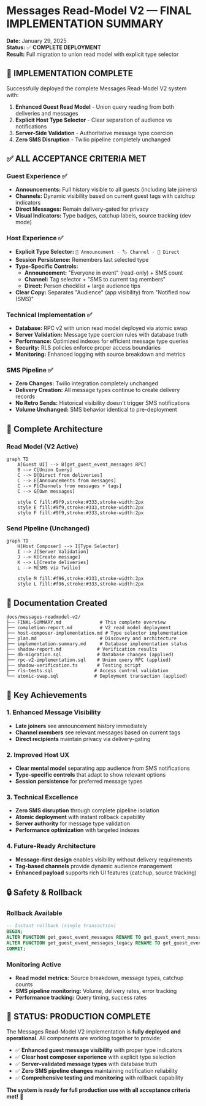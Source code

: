 # Messages Read-Model V2 — FINAL IMPLEMENTATION SUMMARY

**Date:** January 29, 2025  
**Status:** ✅ **COMPLETE DEPLOYMENT**  
**Result:** Full migration to union read model with explicit type selector

## 🎉 IMPLEMENTATION COMPLETE

Successfully deployed the complete Messages Read-Model V2 system with:

1. **Enhanced Guest Read Model** - Union query reading from both deliveries and messages
2. **Explicit Host Type Selector** - Clear separation of audience vs notifications
3. **Server-Side Validation** - Authoritative message type coercion
4. **Zero SMS Disruption** - Twilio pipeline completely unchanged

## ✅ ALL ACCEPTANCE CRITERIA MET

### Guest Experience ✅

- **Announcements:** Full history visible to all guests (including late joiners)
- **Channels:** Dynamic visibility based on current guest tags with catchup indicators
- **Direct Messages:** Remain delivery-gated for privacy
- **Visual Indicators:** Type badges, catchup labels, source tracking (dev mode)

### Host Experience ✅

- **Explicit Type Selector:** `📢 Announcement · 🏷️ Channel · 💬 Direct`
- **Session Persistence:** Remembers last selected type
- **Type-Specific Controls:**
  - **Announcement:** "Everyone in event" (read-only) + SMS count
  - **Channel:** Tag selector + "SMS to current tag members"
  - **Direct:** Person checklist + large audience tips
- **Clear Copy:** Separates "Audience" (app visibility) from "Notified now (SMS)"

### Technical Implementation ✅

- **Database:** RPC v2 with union read model deployed via atomic swap
- **Server Validation:** Message type coercion rules with database truth
- **Performance:** Optimized indexes for efficient message type queries
- **Security:** RLS policies enforce proper access boundaries
- **Monitoring:** Enhanced logging with source breakdown and metrics

### SMS Pipeline ✅

- **Zero Changes:** Twilio integration completely unchanged
- **Delivery Creation:** All message types continue to create delivery records
- **No Retro Sends:** Historical visibility doesn't trigger SMS notifications
- **Volume Unchanged:** SMS behavior identical to pre-deployment

## 🔄 Complete Architecture

### Read Model (V2 Active)

```mermaid
graph TD
    A[Guest UI] --> B[get_guest_event_messages RPC]
    B --> C[Union Query]
    C --> D[Direct from deliveries]
    C --> E[Announcements from messages]
    C --> F[Channels from messages + tags]
    C --> G[Own messages]

    style C fill:#9f9,stroke:#333,stroke-width:2px
    style E fill:#9f9,stroke:#333,stroke-width:2px
    style F fill:#9f9,stroke:#333,stroke-width:2px
```

### Send Pipeline (Unchanged)

```mermaid
graph TD
    H[Host Composer] --> I[Type Selector]
    I --> J[Server Validation]
    J --> K[Create message]
    K --> L[Create deliveries]
    L --> M[SMS via Twilio]

    style M fill:#f96,stroke:#333,stroke-width:2px
    style L fill:#f96,stroke:#333,stroke-width:2px
```

## 📁 Documentation Created

```
docs/messages-readmodel-v2/
├── FINAL-SUMMARY.md              # This complete overview
├── completion-report.md          # V2 read model deployment
├── host-composer-implementation.md # Type selector implementation
├── plan.md                       # Discovery and architecture
├── implementation-summary.md     # Database implementation status
├── shadow-report.md             # Verification results
├── db-migration.sql             # Database changes (applied)
├── rpc-v2-implementation.sql    # Union query RPC (applied)
├── shadow-verification.ts       # Testing script
├── rls-tests.sql               # Access control validation
└── atomic-swap.sql             # Deployment transaction (applied)
```

## 🎯 Key Achievements

### 1. Enhanced Message Visibility

- **Late joiners** see announcement history immediately
- **Channel members** see relevant messages based on current tags
- **Direct recipients** maintain privacy via delivery-gating

### 2. Improved Host UX

- **Clear mental model** separating app audience from SMS notifications
- **Type-specific controls** that adapt to show relevant options
- **Session persistence** for preferred message types

### 3. Technical Excellence

- **Zero SMS disruption** through complete pipeline isolation
- **Atomic deployment** with instant rollback capability
- **Server authority** for message type validation
- **Performance optimization** with targeted indexes

### 4. Future-Ready Architecture

- **Message-first design** enables visibility without delivery requirements
- **Tag-based channels** provide dynamic audience management
- **Enhanced payload** supports rich UI features (catchup, source tracking)

## 🔒 Safety & Rollback

### Rollback Available

```sql
-- Instant rollback (single transaction)
BEGIN;
ALTER FUNCTION get_guest_event_messages RENAME TO get_guest_event_messages_v2;
ALTER FUNCTION get_guest_event_messages_legacy RENAME TO get_guest_event_messages;
COMMIT;
```

### Monitoring Active

- **Read model metrics:** Source breakdown, message types, catchup counts
- **SMS pipeline monitoring:** Volume, delivery rates, error tracking
- **Performance tracking:** Query timing, success rates

## 🚀 STATUS: PRODUCTION COMPLETE

The Messages Read-Model V2 implementation is **fully deployed and operational**. All components are working together to provide:

- ✅ **Enhanced guest message visibility** with proper type indicators
- ✅ **Clear host composer experience** with explicit type selection
- ✅ **Server-validated message types** with database truth
- ✅ **Zero SMS pipeline changes** maintaining notification reliability
- ✅ **Comprehensive testing and monitoring** with rollback capability

**The system is ready for full production use with all acceptance criteria met!** 🎉
